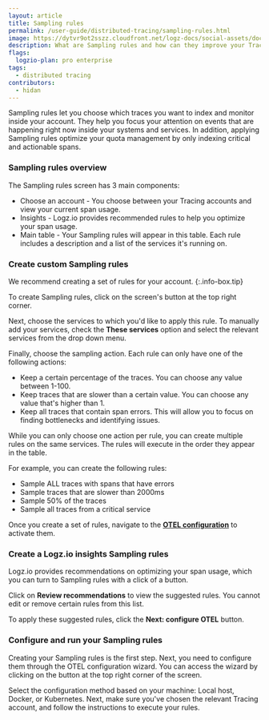 ```yaml
---
layout: article
title: Sampling rules
permalink: /user-guide/distributed-tracing/sampling-rules.html
image: https://dytvr9ot2sszz.cloudfront.net/logz-docs/social-assets/docs-social.jpg
description: What are Sampling rules and how can they improve your Tracing account
flags:
  logzio-plan: pro enterprise
tags:
  - distributed tracing
contributors:
  - hidan
---
```


Sampling rules let you choose which traces you want to index and monitor inside your account. They help you focus your attention on events that are happening right now inside your systems and services. In addition, applying Sampling rules optimize your quota management by only indexing critical and actionable spans. 

### Sampling rules overview

The Sampling rules screen has 3 main components:

* Choose an account - You choose between your Tracing accounts and view your current span usage.
* Insights - Logz.io provides recommended rules to help you optimize your span usage.
* Main table - Your Sampling rules will appear in this table. Each rule includes a description and a list of the services it's running on.

### Create custom Sampling rules

We recommend creating a set of rules for your account.
{:.info-box.tip}

To create Sampling rules, click on the screen's button at the top right corner.

<!-- ![Create a sampling rule](https://dytvr9ot2sszz.cloudfront.net/logz-docs/distributed-tracing/logs-edit-traceid.png)-->

Next, choose the services to which you'd like to apply this rule. To manually add your services, check the **These services** option and select the relevant services from the drop down menu.

Finally, choose the sampling action. Each rule can only have one of the following actions:

* Keep a certain percentage of the traces. You can choose any value between 1-100.
* Keep traces that are slower than a certain value. You can choose any value that's higher than 1.
* Keep all traces that contain span errors. This will allow you to focus on finding bottlenecks and identifying issues.

While you can only choose one action per rule, you can create multiple rules on the same services. The rules will execute in the order they appear in the table.

For example, you can create the following rules:

* Sample ALL traces with spans that have errors
* Sample traces that are slower than 2000ms
* Sample 50% of the traces
* Sample all traces from a critical service

Once you create a set of rules, navigate to the **[OTEL configuration]()** to activate them.


### Create a Logz.io insights Sampling rules

Logz.io provides recommendations on optimizing your span usage, which you can turn to Sampling rules with a click of a button.

Click on **Review recommendations** to view the suggested rules. You cannot edit or remove certain rules from this list.

To apply these suggested rules, click the **Next: configure OTEL** button.


### Configure and run your Sampling rules

Creating your Sampling rules is the first step. Next, you need to configure them through the OTEL configuration wizard. You can access the wizard by clicking on the button at the top right corner of the screen.

Select the configuration method based on your machine: Local host, Docker, or Kubernetes. Next, make sure you've chosen the relevant Tracing account, and follow the instructions to execute your rules.